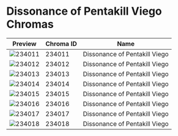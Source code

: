 # Dissonance of Pentakill Viego Chromas

| Preview | Chroma ID | Name |
|---------|-----------|------|
| ![234011](https://raw.communitydragon.org/latest/plugins/rcp-be-lol-game-data/global/default/v1/champion-chroma-images/234/234011.png) | 234011 | Dissonance of Pentakill Viego |
| ![234012](https://raw.communitydragon.org/latest/plugins/rcp-be-lol-game-data/global/default/v1/champion-chroma-images/234/234012.png) | 234012 | Dissonance of Pentakill Viego |
| ![234013](https://raw.communitydragon.org/latest/plugins/rcp-be-lol-game-data/global/default/v1/champion-chroma-images/234/234013.png) | 234013 | Dissonance of Pentakill Viego |
| ![234014](https://raw.communitydragon.org/latest/plugins/rcp-be-lol-game-data/global/default/v1/champion-chroma-images/234/234014.png) | 234014 | Dissonance of Pentakill Viego |
| ![234015](https://raw.communitydragon.org/latest/plugins/rcp-be-lol-game-data/global/default/v1/champion-chroma-images/234/234015.png) | 234015 | Dissonance of Pentakill Viego |
| ![234016](https://raw.communitydragon.org/latest/plugins/rcp-be-lol-game-data/global/default/v1/champion-chroma-images/234/234016.png) | 234016 | Dissonance of Pentakill Viego |
| ![234017](https://raw.communitydragon.org/latest/plugins/rcp-be-lol-game-data/global/default/v1/champion-chroma-images/234/234017.png) | 234017 | Dissonance of Pentakill Viego |
| ![234018](https://raw.communitydragon.org/latest/plugins/rcp-be-lol-game-data/global/default/v1/champion-chroma-images/234/234018.png) | 234018 | Dissonance of Pentakill Viego |